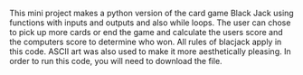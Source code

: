 This mini project makes a python version of the card game Black Jack using functions with inputs and outputs and also while loops.
The user can chose to pick up more cards or end the game and calculate the users score and the computers score to determine who won.
All rules of blacjack apply in this code.
ASCII art was also used to make it more aesthetically pleasing.
In order to run this code, you will need to download the file.
